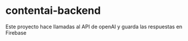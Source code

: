 # contentai-backend

Este proyecto hace llamadas al API de openAI y guarda las respuestas en Firebase